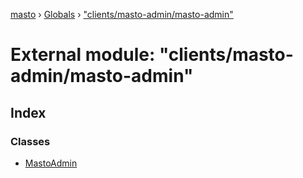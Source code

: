 [masto](../README.md) › [Globals](../globals.md) › ["clients/masto-admin/masto-admin"](_clients_masto_admin_masto_admin_.md)

# External module: "clients/masto-admin/masto-admin"

## Index

### Classes

* [MastoAdmin](../classes/_clients_masto_admin_masto_admin_.mastoadmin.md)
